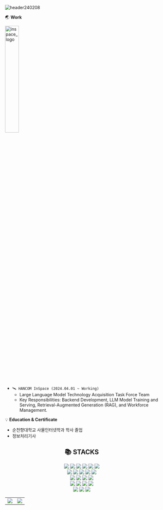![header240208](https://github.com/chanhocode/chanhocode/assets/105937460/88de4e5c-27eb-4548-b6c1-eeefdf2aa569)

🌏 <b>Work</b>

<img width="30%" alt="inspace_logo" src="https://github.com/user-attachments/assets/d6590f90-c131-48fe-a95a-1cebda87a88a" />

- `🛰️ HANCOM InSpace (2024.04.01 ~ Working)`
  - Large Language Model Technology Acquisition Task Force Team
  - Key Responsibilities: Backend Development, LLM Model Training and Serving, Retrieval-Augmented Generation (RAG), and Workforce Management.

💡 <b>Education & Certificate</b>
- 순천향대학교 사물인터넷학과 학사 졸업
- 정보처리기사

<div align=center><h2>📚 STACKS</h2></div>

<div align="center">

  <!-- Frontend -->
  <img src="https://img.shields.io/badge/html5-E34F26?style=for-the-badge&logo=html5&logoColor=white">
  <img src="https://img.shields.io/badge/css-1572B6?style=for-the-badge&logo=css3&logoColor=white">
  <img src="https://img.shields.io/badge/javascript-F7DF1E?style=for-the-badge&logo=javascript&logoColor=black">
  <img src="https://img.shields.io/badge/typescript-3178C6?style=for-the-badge&logo=typescript&logoColor=white">
  <img src="https://img.shields.io/badge/react-61DAFB?style=for-the-badge&logo=react&logoColor=black">
  <img src="https://img.shields.io/badge/next.js-000000?style=for-the-badge&logo=next.js&logoColor=white">
  <br/>

  <!-- Backend -->
  <img src="https://img.shields.io/badge/node.js-339933?style=for-the-badge&logo=node.js&logoColor=white">
  <img src="https://img.shields.io/badge/express-000000?style=for-the-badge&logo=express&logoColor=white">
  <img src="https://img.shields.io/badge/nestjs-E0234E?style=for-the-badge&logo=nestjs&logoColor=white">
  <img src="https://img.shields.io/badge/fastapi-009688?style=for-the-badge&logo=fastapi&logoColor=white">
  <img src="https://img.shields.io/badge/springboot-6DB33F?style=for-the-badge&logo=springboot&logoColor=white">
  <br/>

  <!-- Databases -->
  <img src="https://img.shields.io/badge/mysql-4479A1?style=for-the-badge&logo=mysql&logoColor=white">
  <img src="https://img.shields.io/badge/postgresql-4169E1?style=for-the-badge&logo=postgresql&logoColor=white">
  <img src="https://img.shields.io/badge/chromadb-FF5722?style=for-the-badge&logo=chromadb&logoColor=white">
  <img src="https://img.shields.io/badge/milvus-660066?style=for-the-badge&logo=milvus&logoColor=white">
  <br/>

  <!-- Programming Languages -->
  <img src="https://img.shields.io/badge/python-3776AB?style=for-the-badge&logo=python&logoColor=white">
  <img src="https://img.shields.io/badge/java-007396?style=for-the-badge&logo=java&logoColor=white">
  <img src="https://img.shields.io/badge/c++-00599C?style=for-the-badge&logo=cplusplus&logoColor=white">
  <img src="https://img.shields.io/badge/dart-0175C2?style=for-the-badge&logo=dart&logoColor=white">
  <br/>

  <!-- AI/ML Frameworks -->
  <img src="https://img.shields.io/badge/huggingface-FFCC00?style=for-the-badge&logo=huggingface&logoColor=black">
  <img src="https://img.shields.io/badge/transformer-FF6F00?style=for-the-badge&logo=transformer&logoColor=white">
  <img src="https://img.shields.io/badge/pytorch-EE4C2C?style=for-the-badge&logo=pytorch&logoColor=white">

</div>

<p></p>

<table>
  <tr>
    <td valign="top"><img src="https://github-readme-stats.vercel.app/api?username=chanhocode&show_icons=true&theme=tokyonight"/></td>
    <td valign="top"><img src="https://github-readme-stats.vercel.app/api/top-langs/?username=chanhocode&layout=compact&theme=dracula"/></td>
  </tr>
</table>
